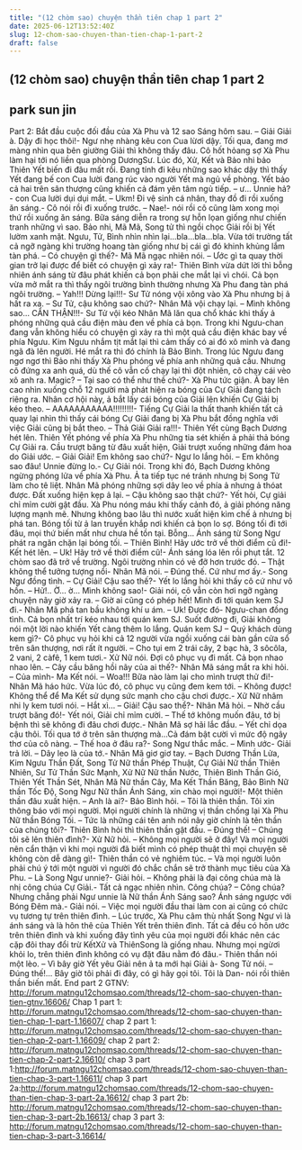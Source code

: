 ```yaml
---
title: "(12 chòm sao) chuyện thần tiên chap 1 part 2"
date: 2025-06-12T13:52:40Z
slug: 12-chom-sao-chuyen-than-tien-chap-1-part-2
draft: false
---
```


## (12 chòm sao) chuyện thần tiên chap 1 part 2

## park sun jin

Part 2: Bắt đầu cuộc đối đầu của Xà Phu và 12 sao
Sáng hôm sau.
– Giải Giải à. Dậy đi học thôi!- Ngư nhẹ nhàng kêu con Cua lừơi dậy. Tối qua, đang mơ màng nhìn qua bên giường Giải thì không thấy đâu. Cô hốt hỏang sợ Xà Phu làm hại tới nó liền qua phòng DươngSư. Lúc đó, Xử, Kết và Bảo nhi bảo Thiên Yết biến đi đâu mất rồi. Đang tính đi kêu những sao khác dậy thì thấy Yết đang bế con Cua lười đang rúc vào người Yết mà ngủ về phòng. Yết bảo cả hai trên sân thượng cũng khiến cả đám yên tâm ngủ tiếp.
– ư… Unnie hả?- con Cua lười dụi dụi mắt.
– Ukm! Đi vệ sinh cá nhân, thay đồ đi rồi xuống ăn sáng.- Cô nói rồi đi xuống trước.
– Nae!- nói rồi cô cũng làm xong mọi thứ rồi xuống ăn sáng.
Bữa sáng diễn ra trong sự hỗn lọan giống như chiến tranh những vì sao. Bảo nhi, Mã Mã, Song tử thì ngồi chọc Giải rồi bị Yết lườm xanh mặt. Ngưu, Tử, Bình nhìn nhìn lại…bla…bla…bla.
Vừa tới trường tất cả ngỡ ngàng khi trường hoang tàn giống như bị cái gì đó khinh khủng lắm tàn phá.
– Có chuyện gì thế?- Mã Mã ngạc nhiên nói.
– Ước gì ta quay thời gian trở lại được để biết có chuyện gì xảy ra!- Thiên Bình vừa dứt lời thì bỗng nhiên ánh sáng từ đâu phát khiến cả bọn phải che mắt lại vì chói. Cả bọn vừa mở mắt ra thì thấy ngôi trường bình thường nhưng Xà Phu đang tàn phá ngôi trường.
– Yah!!! Dừng lại!!!- Sư Tử nóng vội xông vào Xà Phu nhưng bị ả hất ra xa.
– Sư Tử, cậu không sao chứ?- Nhân Mã vội chạy lại.
– Mình không sao… CẨN THẬN!!!- Sư Tử vội kéo Nhân Mã lăn qua chổ khác khi thấy ả phóng những quả cầu điện màu đen về phía cả bọn. Trong khi Ngưu-chan đang vẫn không hiểu có chuyện gì xảy ra thì một quả cầu điện khác bay về phía Ngưu. Kim Ngưu nhắm tịt mắt lại thì cảm thấy có ai đó xô mình và đang ngã đà lên người. Hé mắt ra thì đó chính là Bảo Bình.
Trong lúc Ngưu đang ngơ ngơ thì Bảo nhi thấy Xà Phu phóng về phía anh những quả cầu. Nhưng cô đứng xa anh quá, dù thế cô vẫn cố chạy lại thì đột nhiên, cô chạy cái vèo xô anh ra. Magic?
– Tại sao có thể như thế chứ?- Xà Phu tức giận. Ả bay lên cao nhìn xuống chỗ 12 người mà phát hiện ra bóng của Cự Giải đang tách riêng ra. Nhân cơ hội này, ả bắt lấy cái bóng của Giải lên khiến Cự Giải bị kéo theo.
– AAAAAAAAAAA!!!!!!!!!- Tiếng Cự Giải la thất thanh khiến tất cả quay lại nhìn thì thấy cái bóng Cự Giải đang bị Xà Phu bắt đồng nghĩa với việc Giải cũng bị bắt theo.
– Thả Giải Giải ra!!!- Thiên Yết cùng Bạch Dương hét lên. Thiên Yết phóng về phía Xà Phu những tia sét khiến ả phải thả bóng Cự Giải ra. Cầu trượt băng từ đâu xuất hiện, Giải trượt xuống những đám hoa do Giải ước.
– Giải Giải! Em không sao chứ?- Ngư lo lắng hỏi.
– Em không sao đâu! Unnie đừng lo.- Cự Giải nói. Trong khi đó, Bạch Dương không ngừng phóng lửa về phía Xà Phu. Ả ta tiếp tục né tránh nhưng bị Song Tử làm cho tê liệt. Nhân Mã phóng những sợi dây leo về phía ả nhưng ả thóat được. Đất xuống hiện kẹp ả lại.
– Cậu không sao thật chứ?- Yết hỏi, Cự giải chỉ mỉm cười gật đầu. Xà Phu nóng máu khi thấy cảnh đó, ả giải phóng năng lượng mạnh mẽ. Nhưng không bao lâu thì nước xuất hiện kìm chế ả nhưng bị phá tan. Bóng tối từ ả lan truyền khắp nơi khiến cả bọn lo sợ. Bóng tối đi tới đâu, mọi thứ biến mất như chưa hề tồn tại. Bỗng…
Ánh sáng từ Song Ngư phát ra ngăn chặn lại bóng tối.
– Thiên Bình! Hãy ước trở về thời điểm cũ đi!- Kết hét lên.
– Uk! Hãy trở về thời điểm cũ!- Ánh sáng lóa lên rồi phụt tắt. 12 chòm sao đã trở về trường. Ngôi trường nhìn có vẻ đỡ hơn trước đó.
– Thật không thể tưởng tượng nổi- Nhân Mã nói.
– Đúng thế. Cứ như mơ ấy.- Song Ngư đồng tình.
– Cự Giải! Cậu sao thế?- Yết lo lắng hỏi khi thấy cô cứ như vô hồn.
– Hử!.. Ờ… ờ… Mình không sao!- Giải nói, cô vẫn còn hơi ngỡ ngàng chuyện nãy giờ xảy ra.
– Giờ ai cũng có phép hết! Mình đi tới quán kem SJ đi.- Nhân Mã phá tan bầu không khí u ám.
– Uk! Được đó- Ngưu-chan đồng tình. Cả bọn nhất trí kéo nhau tới quán kem SJ. Suốt đường đi, Giải không nói một lời nào khiến Yết càng thêm lo lắng.
Quán kem SJ
– Quý khách dùng kem gì?- Cô phục vụ hỏi khi cả 12 người vừa ngồi xuống cái bàn gần cửa sổ trên sân thượng, nơi rất ít người.
– Cho tụi em 2 trái cây, 2 bạc hà, 3 sôcôla, 2 vani, 2 càfê, 1 kem tươi.- Xử Nữ nói. Đợi cô phục vụ đi mất. Cả bọn nhao nhao lên.
– Cây cầu băng hồi nãy của ai thế?- Nhân Mã sáng mắt ra khi hỏi.
– Của mình- Ma Kết nói.
– Woa!!! Bữa nào làm lại cho mình trượt thử đi!- Nhân Mã háo hức. Vừa lúc đó, cô phục vụ cũng đem kem tới.
– Không được! Không thể để Ma Kết sử dụng sức mạnh cho cậu chơi được.- Xữ Nữ nhâm nhi ly kem tươi nói.
– Hắt xì...
– Giải! Cậu sao thể?- Nhân Mã hỏi.
– Nhờ cầu trượt băng đó!- Yết nói, Giải chỉ mỉm cười.
– Thế tớ không muốn đâu, tớ bị bệnh thì sẽ không đi đâu chơi được.- Nhân Mã sợ hãi lắc đầu.
– Yết chỉ dọa cậu thôi. Tối qua tớ ở trên sân thượng mà...Cả đám bật cười vì mức độ ngây thơ của cô nàng.
– Thế hoa ở đâu ra?- Song Ngư thắc mắc.
– Mình ước- Giải trả lời.
– Dây leo là của tớ.- Nhân Mã giơ giơ tay.
– Bạch Dương Thần Lửa, Kim Ngưu Thần Đất, Song Tử Nữ thần Phép Thuật, Cự Giải Nữ thần Thiên Nhiên, Sư Tử Thần Sức Mạnh, Xử Nữ Nữ thần Nước, Thiên Bình Thần Gió, Thiên Yết Thần Sét, Nhân Mã Nữ thần Cây, Ma Kết Thần Băng, Bảo Bình Nữ thần Tốc Độ, Song Ngư Nữ thần Ánh Sáng, xin chào mọi người!- Một thiên thần đâu xuất hiện.
– Anh là ai?- Bảo Bình hỏi.
– Tôi là thiên thần. Tôi xin thông báo với mọi người. Mọi người chính là những vị thần chống lại Xà Phu Nữ thần Bóng Tối.
– Tức là những cái tên anh nói nãy giờ chính là tên thần của chúng tôi?- Thiên Bình hỏi thì thiên thần gật đầu.
– Đúng thế!
– Chúng tôi sẽ lên thiên đình?- Xử Nữ hỏi.
– Không mọi người sẽ ở đây! Và mọi người nên cẩn thận vì khi mọi người đã biết mình có phép thuật thì mọi chuyện sẽ không còn dễ dàng gì!- Thiên thần có vẻ nghiêm túc.
– Và mọi người luôn phải chú ý tới một người vì người đó chắc chắn sẽ trở thành mục tiêu của Xà Phu.
– Là Song Ngư unnie?- Giải hỏi.
– Không phải là đại công chúa mà là nhị công chúa Cự Giải.- Tất cả ngạc nhiên nhìn. Công chúa?
– Công chúa? Nhưng chẳng phải Ngư unnie là Nữ thần Ánh Sáng sao? Ánh sáng ngược với Bóng Đêm mà.- Giải nói.
– Việc mọi người đầu thai làm con ai cũng có chức vụ tương tự trên thiên đình.
– Lúc trước, Xà Phu câm thù nhất Song Ngư vì là ánh sáng và là hôn thê của Thiên Yết trên thiên đình. Tất cả đều có hôn ước trên thiên đình và khi xuống đây tình yêu của mọi người đổi khác nên các cặp đôi thay đổi trừ KếtXử và ThiênSong là giống nhau. Nhưng mọi ngừơi khỏi lo, trên thiên đình không có vụ đặt đâu nằm đó đâu.- Thiên thần nói một lèo.
– Vì bây giờ Yết yêu Giải nên ả ta mới hại Giải à- Song Tử nói.
– Đúng thế!... Bây giờ tôi phải đi đây, có gì hãy gọi tôi. Tôi là Dan- nói rồi thiên thần biến mất.
End part 2
GTNV: http://forum.matngu12chomsao.com/threads/12-chom-sao-chuyen-than-tien-gtnv.16606/
Chap 1 part 1: http://forum.matngu12chomsao.com/threads/12-chom-sao-chuyen-than-tien-chap-1-part-1.16607/
chap 2 part 1: http://forum.matngu12chomsao.com/threads/12-chom-sao-chuyen-than-tien-chap-2-part-1.16609/
chap 2 part 2: http://forum.matngu12chomsao.com/threads/12-chom-sao-chuyen-than-tien-chap-2-part-2.16610/
chap 3 part 1:http://forum.matngu12chomsao.com/threads/12-chom-sao-chuyen-than-tien-chap-3-part-1.16611/
chap 3 part 2a:http://forum.matngu12chomsao.com/threads/12-chom-sao-chuyen-than-tien-chap-3-part-2a.16612/
chap 3 part 2b: http://forum.matngu12chomsao.com/threads/12-chom-sao-chuyen-than-tien-chap-3-part-2b.16613/
chap 3 part 3: http://forum.matngu12chomsao.com/threads/12-chom-sao-chuyen-than-tien-chap-3-part-3.16614/